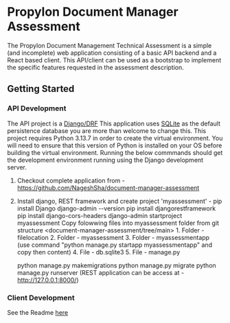 # Propylon Document Manager Assessment

The Propylon Document Management Technical Assessment is a simple (and incomplete) web application consisting of a basic API backend and a React based client.  This API/client can be used as a bootstrap to implement the specific features requested in the assessment description. 

## Getting Started
### API Development
The API project is a [Django/DRF](https://www.django-rest-framework.org/)  This application uses [SQLite](https://www.sqlite.org/index.html) as the default persistence database you are more than welcome to change this. This project requires Python 3.13.7 in order to create the virtual environment.  You will need to ensure that this version of Python is installed on your OS before building the virtual environment.  Running the below commmands should get the development environment running using the Django development server.
1. Checkout complete application from - https://github.com/NageshSha/document-manager-assessment
2. Install django, REST framework and create project 'myassessment' -
	pip install Django
	django-admin --version
	pip install djangorestframework
	pip install django-cors-headers
	django-admin startproject myassessment
	Copy folowwing files into myassessment folder from git structure <document-manager-assessment/tree/main>
		1. Folder - filelocation
		2. Folder - myassessment
		3. Folder - myassessmentapp (use command "python manage.py startapp myassessmentapp" and copy then content)
		4. File - db.sqlite3
		5. File - manage.py
	
	python manage.py makemigrations
	python manage.py migrate
	python manage.py runserver	(REST application can be access at - http://127.0.0.1:8000/)
### Client Development 
See the Readme [here](https://github.com/NageshSha/document-manager-assessment/blob/main/client/doc-manager/README.md)
